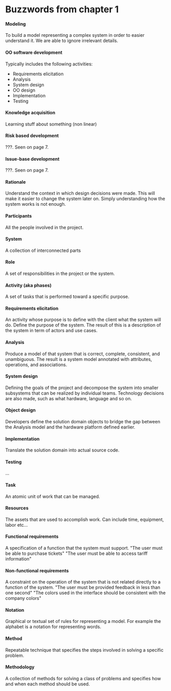 Buzzwords from chapter 1
========================

#### Modeling
To build a model representing a complex system in order to easier understand it.
We are able to ignore irrelevant details.

#### OO software development
Typically includes the following activities:

- Requirements elicitation
- Analysis
- System design
- OO design
- Implementation
- Testing

#### Knowledge acquisition
Learning stuff about something (non linear)

#### Risk based development
???. Seen on page 7.

#### Issue-base development
???. Seen on page 7.

#### Rationale
Understand the context in which design decisions were made. This will make it easier to change the system later on. Simply understanding how the system works is not enough.

#### Participants
All the people involved in the project.

#### System
A collection of interconnected parts

#### Role
A set of responsibilities in the project or the system.

#### Activity (aka phases)
A set of tasks that is performed toward a specific purpose.

#### Requirements elicitation
An activity whose purpose is to define with the client what the system will do.
Define the purpose of the system.
The result of this is a description of the system in term of actors and use cases.

#### Analysis
Produce a model of that system that is correct, complete, consistent, and unambiguous.
The result is a system model annotated with attributes, operations, and associations.

#### System design
Defining the goals of the project and decompose the system into smaller subsystems that can be realized by individual teams.
Technology decisions are also made, such as what hardware, language and so on.

#### Object design
Developers define the solution domain objects to bridge the gap between the Analysis model and the hardware platform defined earlier.

#### Implementation
Translate the solution domain into actual source code.

#### Testing
...

#### Task
An atomic unit of work that can be managed.

#### Resources
The assets that are used to accomplish work. Can include time, equipment, labor etc...

#### Functional requirements
A specification of a function that the system must support.
"The user must be able to purchase tickets"
"The user must be able to access tariff information"

#### Non-functional requirements
A constraint on the operation of the system that is not related directly to a function of the system.
"The user must be provided feedback in less than one second"
"The colors used in the interface should be consistent with the company colors"

#### Notation
Graphical or textual set of rules for representing a model.
For example the alphabet is a notation for representing words.

#### Method
Repeatable technique that specifies the steps involved in solving a specific problem.

#### Methodology
A collection of methods for solving a class of problems and specifies how and when each method should be used.
